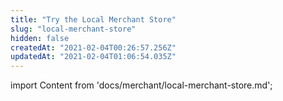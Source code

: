 ```yaml
---
title: "Try the Local Merchant Store"
slug: "local-merchant-store"
hidden: false
createdAt: "2021-02-04T00:26:57.256Z"
updatedAt: "2021-02-04T01:06:54.035Z"
---
```

import Content from 'docs/merchant/local-merchant-store.md';

<Content />